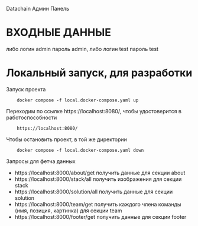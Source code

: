 Datachain Админ Панель
# ВХОДНЫЕ ДАННЫЕ
либо логин admin пароль admin, либо логин test пароль test

# Локальный запуск, для разработки
Запуск проекта
```
    docker compose -f local.docker-compose.yaml up
```
Переходим по ссылке https://localhost:8080/, чтобы удостоверится в работоспособности
```
    https://localhost:8080/
```
Чтобы остановить проект, в той же директории
```
    docker compose -f local.docker-compose.yaml down
```

Запросы для фетча данных
- https://localhost:8000/about/get получить данные для секции about
- https://localhost:8000/stack/all получить изображения для секции stack
- https://localhost:8000/solution/all получить данные для секции solution
- https://localhost:8000/team/get получить каждого члена команды (имя, позиция, картинка) для секции team
- https://localhost:8000/footer/get получить данные для секции footer
